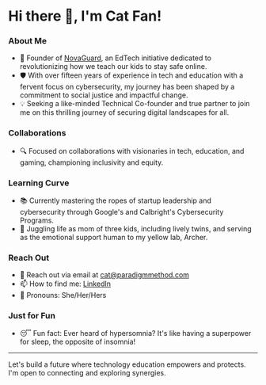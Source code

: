 # Hi there 👋, I'm Cat Fan!

### About Me
- 🚀 Founder of [NovaGuard](https://novaguard.io), an EdTech initiative dedicated to revolutionizing how we teach our kids to stay safe online.
- 🛡️ With over fifteen years of experience in tech and education with a fervent focus on cybersecurity, my journey has been shaped by a commitment to social justice and impactful change.
- 💡 Seeking a like-minded Technical Co-founder and true partner to join me on this thrilling journey of securing digital landscapes for all.

### Collaborations
- 🔍 Focused on collaborations with visionaries in tech, education, and gaming, championing inclusivity and equity.

### Learning Curve
- 📚 Currently mastering the ropes of startup leadership and cybersecurity through Google's and Calbright's Cybersecurity Programs.
- 🧩 Juggling life as mom of three kids, including lively twins, and serving as the emotional support human to my yellow lab, Archer.

### Reach Out
- 📧 Reach out via email at cat@paradigmmethod.com
- 📫 How to find me: [LinkedIn](https://www.linkedin.com/in/catfan)
- 👥 Pronouns: She/Her/Hers

### Just for Fun
- 😴 Fun fact: Ever heard of hypersomnia? It's like having a superpower for sleep, the opposite of insomnia!

---
Let's build a future where technology education empowers and protects. I'm open to connecting and exploring synergies.
